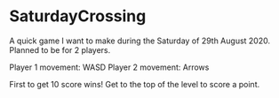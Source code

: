 # SaturdayCrossing
A quick game I want to make during the Saturday of 29th August 2020. Planned to be for 2 players.

Player 1 movement: WASD
Player 2 movement: Arrows

First to get 10 score wins! Get to the top of the level to score a point.
